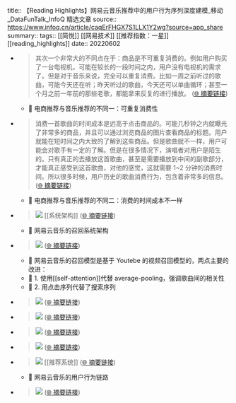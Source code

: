 title:: 【Reading Highlights】网易云音乐推荐中的用户行为序列深度建模_移动_DataFunTalk_InfoQ 精选文章
source:: https://www.infoq.cn/article/caqErFHGX7S1LLX1Y2wg?source=app_share
summary:: 
tags:: [[简悦]] [[网易技术]]  [[推荐指数：一星]]   [[reading_highlights]]
date:: 20220602  

- > 其次一个非常大的不同点在于：商品是不可重复消费的。例如用户购买了一台电视机，可能在较长的一段时间之内，用户没有电视机的需求了。但是对于音乐来说，完全可以重复消费。比如一周之前听过的歌曲，可能今天还在听；昨天听过的歌曲，今天还可以单曲循环；甚至一个月之前一年前的那些老歌，都能拿来反复的进行播放。  ([🌐 摘要链接](https://www.infoq.cn/article/caqErFHGX7S1LLX1Y2wg?source=app_share#js_content:~:text=%E5%85%B6%E6%AC%A1%E4%B8%80%E4%B8%AA%E9%9D%9E%E5%B8%B8%E5%A4%A7%E7%9A%84%E4%B8%8D%E5%90%8C%E7%82%B9%E5%9C%A8%E4%BA%8E%EF%BC%9A%E5%95%86%E5%93%81%E6%98%AF%E4%B8%8D%E5%8F%AF%E9%87%8D%E5%A4%8D%E6%B6%88%E8%B4%B9%E7%9A%84%E3%80%82%E4%BE%8B%E5%A6%82%E7%94%A8%E6%88%B7%E8%B4%AD%E4%B9%B0%E4%BA%86%E4%B8%80%E5%8F%B0%E7%94%B5%E8%A7%86%E6%9C%BA%EF%BC%8C%E5%8F%AF%E8%83%BD%E5%9C%A8%E8%BE%83%E9%95%BF%E7%9A%84%E4%B8%80%E6%AE%B5%E6%97%B6%E9%97%B4%E4%B9%8B%E5%86%85%EF%BC%8C%E7%94%A8%E6%88%B7%E6%B2%A1%E6%9C%89%E7%94%B5%E8%A7%86%E6%9C%BA%E7%9A%84%E9%9C%80%E6%B1%82%E4%BA%86%E3%80%82%E4%BD%86%E6%98%AF%E5%AF%B9%E4%BA%8E%E9%9F%B3%E4%B9%90%E6%9D%A5%E8%AF%B4%EF%BC%8C%E5%AE%8C%E5%85%A8%E5%8F%AF%E4%BB%A5%E9%87%8D%E5%A4%8D%E6%B6%88%E8%B4%B9%E3%80%82%E6%AF%94%E5%A6%82%E4%B8%80%E5%91%A8%E4%B9%8B%E5%89%8D%E5%90%AC%E8%BF%87%E7%9A%84%E6%AD%8C%E6%9B%B2%EF%BC%8C%E5%8F%AF%E8%83%BD%E4%BB%8A%E5%A4%A9%E8%BF%98%E5%9C%A8%E5%90%AC%EF%BC%9B%E6%98%A8%E5%A4%A9%E5%90%AC%E8%BF%87%E7%9A%84%E6%AD%8C%E6%9B%B2%EF%BC%8C%E4%BB%8A%E5%A4%A9%E8%BF%98%E5%8F%AF%E4%BB%A5%E5%8D%95%E6%9B%B2%E5%BE%AA%E7%8E%AF%EF%BC%9B%E7%94%9A%E8%87%B3%E4%B8%80%E4%B8%AA%E6%9C%88%E4%B9%8B%E5%89%8D%E4%B8%80%E5%B9%B4%E5%89%8D%E7%9A%84%E9%82%A3%E4%BA%9B%E8%80%81%E6%AD%8C%EF%BC%8C%E9%83%BD%E8%83%BD%E6%8B%BF%E6%9D%A5%E5%8F%8D%E5%A4%8D%E7%9A%84%E8%BF%9B%E8%A1%8C%E6%92%AD%E6%94%BE%E3%80%82))
  - 📝 电商推荐与音乐推荐的不同一：可重复消费性

- > 消费一首歌曲的时间成本是远高于点击商品的。可能几秒钟之内就曝光了非常多的商品，并且可以通过浏览商品的图片查看商品的标题。用户就能在短时间之内大致的了解到这些商品。但是歌曲就不一样，用户可能会对歌手有一定的了解。但是在很多情况下，演唱者对用户是陌生的。只有真正的去播放这首歌曲，甚至是需要播放到中间的副歌部分，才能真正感受到这首歌曲，对他的感觉，这就需要 1~2 分钟的消费时间。所以很多时候，用户历史的歌曲消费行为，包含着非常多的信息。  ([🌐 摘要链接](https://www.infoq.cn/article/caqErFHGX7S1LLX1Y2wg?source=app_share#js_content:~:text=%E6%B6%88%E8%B4%B9%E4%B8%80%E9%A6%96%E6%AD%8C%E6%9B%B2%E7%9A%84%E6%97%B6%E9%97%B4%E6%88%90%E6%9C%AC%E6%98%AF%E8%BF%9C%E9%AB%98%E4%BA%8E%E7%82%B9%E5%87%BB%E5%95%86%E5%93%81%E7%9A%84%E3%80%82%E5%8F%AF%E8%83%BD%E5%87%A0%E7%A7%92%E9%92%9F%E4%B9%8B%E5%86%85%E5%B0%B1%E6%9B%9D%E5%85%89%E4%BA%86%E9%9D%9E%E5%B8%B8%E5%A4%9A%E7%9A%84%E5%95%86%E5%93%81%EF%BC%8C%E5%B9%B6%E4%B8%94%E5%8F%AF%E4%BB%A5%E9%80%9A%E8%BF%87%E6%B5%8F%E8%A7%88%E5%95%86%E5%93%81%E7%9A%84%E5%9B%BE%E7%89%87%E6%9F%A5%E7%9C%8B%E5%95%86%E5%93%81%E7%9A%84%E6%A0%87%E9%A2%98%E3%80%82%E7%94%A8%E6%88%B7%E5%B0%B1%E8%83%BD%E5%9C%A8%E7%9F%AD%E6%97%B6%E9%97%B4%E4%B9%8B%E5%86%85%E5%A4%A7%E8%87%B4%E7%9A%84%E4%BA%86%E8%A7%A3%E5%88%B0%E8%BF%99%E4%BA%9B%E5%95%86%E5%93%81%E3%80%82%E4%BD%86%E6%98%AF%E6%AD%8C%E6%9B%B2%E5%B0%B1%E4%B8%8D%E4%B8%80%E6%A0%B7%EF%BC%8C%E7%94%A8%E6%88%B7%E5%8F%AF%E8%83%BD%E4%BC%9A%E5%AF%B9%E6%AD%8C%E6%89%8B%E6%9C%89%E4%B8%80%E5%AE%9A%E7%9A%84%E4%BA%86%E8%A7%A3%E3%80%82%E4%BD%86%E6%98%AF%E5%9C%A8%E5%BE%88%E5%A4%9A%E6%83%85%E5%86%B5%E4%B8%8B%EF%BC%8C%E6%BC%94%E5%94%B1%E8%80%85%E5%AF%B9%E7%94%A8%E6%88%B7%E6%98%AF%E9%99%8C%E7%94%9F%E7%9A%84%E3%80%82%E5%8F%AA%E6%9C%89%E7%9C%9F%E6%AD%A3%E7%9A%84%E5%8E%BB%E6%92%AD%E6%94%BE%E8%BF%99%E9%A6%96%E6%AD%8C%E6%9B%B2%EF%BC%8C%E7%94%9A%E8%87%B3%E6%98%AF%E9%9C%80%E8%A6%81%E6%92%AD%E6%94%BE%E5%88%B0%E4%B8%AD%E9%97%B4%E7%9A%84%E5%89%AF%E6%AD%8C%E9%83%A8%E5%88%86%EF%BC%8C%E6%89%8D%E8%83%BD%E7%9C%9F%E6%AD%A3%E6%84%9F%E5%8F%97%E5%88%B0%E8%BF%99%E9%A6%96%E6%AD%8C%E6%9B%B2%EF%BC%8C%E5%AF%B9%E4%BB%96%E7%9A%84%E6%84%9F%E8%A7%89%EF%BC%8C%E8%BF%99%E5%B0%B1%E9%9C%80%E8%A6%81%201~2%20%E5%88%86%E9%92%9F%E7%9A%84%E6%B6%88%E8%B4%B9%E6%97%B6%E9%97%B4%E3%80%82%E6%89%80%E4%BB%A5%E5%BE%88%E5%A4%9A%E6%97%B6%E5%80%99%EF%BC%8C%E7%94%A8%E6%88%B7%E5%8E%86%E5%8F%B2%E7%9A%84%E6%AD%8C%E6%9B%B2%E6%B6%88%E8%B4%B9%E8%A1%8C%E4%B8%BA%EF%BC%8C%E5%8C%85%E5%90%AB%E7%9D%80%E9%9D%9E%E5%B8%B8%E5%A4%9A%E7%9A%84%E4%BF%A1%E6%81%AF%E3%80%82))
  - 📝 电商推荐与音乐推荐的不同二：消费的时间成本不一样

- > ![](https://static001.infoq.cn/resource/image/98/3b/98b49a10b856644d96a955c5fcd3553b.png) [[系统架构]]   ([🌐 摘要链接](https://www.infoq.cn/article/caqErFHGX7S1LLX1Y2wg?source=app_share#js_content:~:text=https://static001.infoq.cn/resource/image/98/3b/98b49a10b856644d96a955c5fcd3553b.png))
  - 📝 网易云音乐的召回系统架构

- > ![](https://static001.infoq.cn/resource/image/0e/d2/0ec1fb067102ff6ee4768432ebbb33d2.png)  ([🌐 摘要链接](https://www.infoq.cn/article/caqErFHGX7S1LLX1Y2wg?source=app_share#js_content:~:text=https://static001.infoq.cn/resource/image/0e/d2/0ec1fb067102ff6ee4768432ebbb33d2.png))
  - 📝 网易云音乐的召回模型是基于 Youtebe 的视频召回模型的，两点主要的改进：
  - 📝 1. 使用[[self-attention]]代替 average-pooling，强调歌曲间的相关性
  - 📝 2. 用点击序列代替了搜索序列

- > ![](https://static001.infoq.cn/resource/image/28/1e/28845b96fa43f61e84a332e15cbe521e.png)  ([🌐 摘要链接](https://www.infoq.cn/article/caqErFHGX7S1LLX1Y2wg?source=app_share#js_content:~:text=https://static001.infoq.cn/resource/image/28/1e/28845b96fa43f61e84a332e15cbe521e.png))

- > ![](https://static001.infoq.cn/resource/image/39/46/390b162455679702eca3e3ce08e1da46.png)  ([🌐 摘要链接](https://www.infoq.cn/article/caqErFHGX7S1LLX1Y2wg?source=app_share#js_content:~:text=https://static001.infoq.cn/resource/image/39/46/390b162455679702eca3e3ce08e1da46.png))

- > ![](https://static001.infoq.cn/resource/image/b4/ce/b4194e23d4c8eae256c603a2d8ea01ce.png)  ([🌐 摘要链接](https://www.infoq.cn/article/caqErFHGX7S1LLX1Y2wg?source=app_share#js_content:~:text=https://static001.infoq.cn/resource/image/b4/ce/b4194e23d4c8eae256c603a2d8ea01ce.png))

- > ![](https://static001.infoq.cn/resource/image/34/6e/34d1173547548b552a012da57fa3556e.png)  ([🌐 摘要链接](https://www.infoq.cn/article/caqErFHGX7S1LLX1Y2wg?source=app_share#js_content:~:text=https://static001.infoq.cn/resource/image/34/6e/34d1173547548b552a012da57fa3556e.png))

- > ![](https://static001.infoq.cn/resource/image/7b/a3/7b01ed0c45f7b73269071869dd6e87a3.png) [[推荐系统]]   ([🌐 摘要链接](https://www.infoq.cn/article/caqErFHGX7S1LLX1Y2wg?source=app_share#js_content:~:text=https://static001.infoq.cn/resource/image/7b/a3/7b01ed0c45f7b73269071869dd6e87a3.png))
  - 📝 网易云音乐的用户行为链路

- > ![](https://static001.infoq.cn/resource/image/3f/07/3f91f59bacae406acf4b697d876e8407.png)  ([🌐 摘要链接](https://www.infoq.cn/article/caqErFHGX7S1LLX1Y2wg?source=app_share#js_content:~:text=https://static001.infoq.cn/resource/image/3f/07/3f91f59bacae406acf4b697d876e8407.png))

